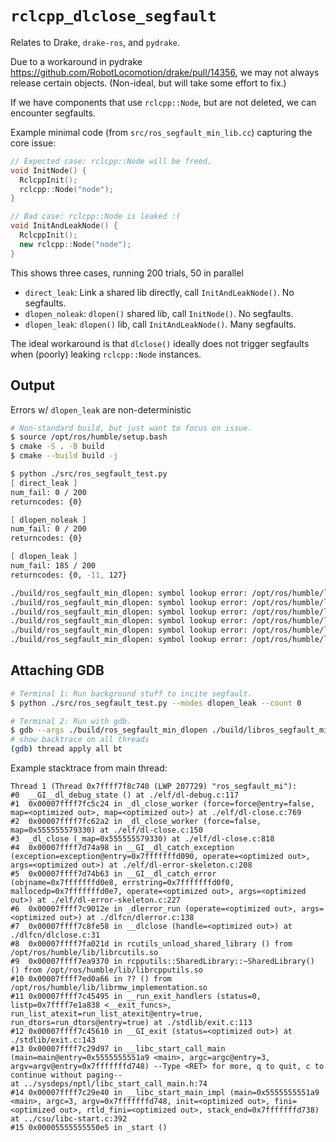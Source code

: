 # `rclcpp_dlclose_segfault`

Relates to Drake, `drake-ros`, and `pydrake`.

Due to a workaround in pydrake <https://github.com/RobotLocomotion/drake/pull/14356>,
we may not always release certain objects. (Non-ideal, but will take some effort to fix.)

If we have components that use `rclcpp::Node`, but are not deleted, we can encounter segfaults.

Example minimal code (from `src/ros_segfault_min_lib.cc`) capturing the core issue:

```cc
// Expected case: rclcpp::Node will be freed.
void InitNode() {
  RclcppInit();
  rclcpp::Node("node");
}

// Bad case: rclcpp::Node is leaked :(
void InitAndLeakNode() {
  RclcppInit();
  new rclcpp::Node("node");
}
```

This shows three cases, running 200 trials, 50 in parallel

- `direct_leak`: Link a shared lib directly, call `InitAndLeakNode()`. No segfaults.
- `dlopen_noleak`: `dlopen()` shared lib, call `InitNode()`. No segfaults.
- `dlopen_leak`: `dlopen()` lib, call `InitAndLeakNode()`. Many segfaults.

The ideal workaround is that `dlclose()` ideally does not trigger segfaults when (poorly)
leaking `rclcpp::Node` instances.

## Output

Errors w/ `dlopen_leak` are non-deterministic

```sh
# Non-standard build, but just want to focus on issue.
$ source /opt/ros/humble/setup.bash
$ cmake -S . -B build
$ cmake --build build -j

$ python ./src/ros_segfault_test.py
[ direct_leak ]
num_fail: 0 / 200
returncodes: {0}

[ dlopen_noleak ]
num_fail: 0 / 200
returncodes: {0}

[ dlopen_leak ]
num_fail: 185 / 200
returncodes: {0, -11, 127}

./build/ros_segfault_min_dlopen: symbol lookup error: /opt/ros/humble/lib/x86_64-linux-gnu/libddsc.so.0: undefined symbol: ddsrt_avl_swap_node
./build/ros_segfault_min_dlopen: symbol lookup error: /opt/ros/humble/lib/x86_64-linux-gnu/libddsc.so.0: undefined symbol: ddsrt_ehh_new
./build/ros_segfault_min_dlopen: symbol lookup error: /opt/ros/humble/lib/x86_64-linux-gnu/libddsc.so.0: undefined symbol: ddsi_update_proxy_writer
./build/ros_segfault_min_dlopen: symbol lookup error: /opt/ros/humble/lib/x86_64-linux-gnu/libddsc.so.0: undefined symbol: ddsi_update_proxy_reader
./build/ros_segfault_min_dlopen: symbol lookup error: /opt/ros/humble/lib/x86_64-linux-gnu/libddsc.so.0: undefined symbol: plist_fini_generic
./build/ros_segfault_min_dlopen: symbol lookup error: /opt/ros/humble/lib/x86_64-linux-gnu/libddsc.so.0: undefined symbol: ddsrt_avl_free_arg
```

## Attaching GDB

```sh
# Terminal 1: Run background stuff to incite segfault.
$ python ./src/ros_segfault_test.py --modes dlopen_leak --count 0

# Terminal 2: Run with gdb.
$ gdb --args ./build/ros_segfault_min_dlopen ./build/libros_segfault_min_lib.so InitAndLeakNode
# show backtrace on all threads
(gdb) thread apply all bt
```

Example stacktrace from main thread:
```
Thread 1 (Thread 0x7ffff7f8c740 (LWP 207729) "ros_segfault_mi"):
#0  __GI__dl_debug_state () at ./elf/dl-debug.c:117
#1  0x00007ffff7fc5c24 in _dl_close_worker (force=force@entry=false, map=<optimized out>, map=<optimized out>) at ./elf/dl-close.c:769
#2  0x00007ffff7fc62a2 in _dl_close_worker (force=false, map=0x555555579330) at ./elf/dl-close.c:150
#3  _dl_close (_map=0x555555579330) at ./elf/dl-close.c:818
#4  0x00007ffff7d74a98 in __GI__dl_catch_exception (exception=exception@entry=0x7fffffffd090, operate=<optimized out>, args=<optimized out>) at ./elf/dl-error-skeleton.c:208
#5  0x00007ffff7d74b63 in __GI__dl_catch_error (objname=0x7fffffffd0e8, errstring=0x7fffffffd0f0, mallocedp=0x7fffffffd0e7, operate=<optimized out>, args=<optimized out>) at ./elf/dl-error-skeleton.c:227
#6  0x00007ffff7c9012e in _dlerror_run (operate=<optimized out>, args=<optimized out>) at ./dlfcn/dlerror.c:138
#7  0x00007ffff7c8fe58 in __dlclose (handle=<optimized out>) at ./dlfcn/dlclose.c:31
#8  0x00007ffff7fa021d in rcutils_unload_shared_library () from /opt/ros/humble/lib/librcutils.so
#9  0x00007ffff7ea9370 in rcpputils::SharedLibrary::~SharedLibrary() () from /opt/ros/humble/lib/librcpputils.so
#10 0x00007ffff7ed0a66 in ?? () from /opt/ros/humble/lib/librmw_implementation.so
#11 0x00007ffff7c45495 in __run_exit_handlers (status=0, listp=0x7ffff7e1a838 <__exit_funcs>, run_list_atexit=run_list_atexit@entry=true, run_dtors=run_dtors@entry=true) at ./stdlib/exit.c:113
#12 0x00007ffff7c45610 in __GI_exit (status=<optimized out>) at ./stdlib/exit.c:143
#13 0x00007ffff7c29d97 in __libc_start_call_main (main=main@entry=0x5555555551a9 <main>, argc=argc@entry=3, argv=argv@entry=0x7fffffffd748) --Type <RET> for more, q to quit, c to continue without paging--
at ../sysdeps/nptl/libc_start_call_main.h:74
#14 0x00007ffff7c29e40 in __libc_start_main_impl (main=0x5555555551a9 <main>, argc=3, argv=0x7fffffffd748, init=<optimized out>, fini=<optimized out>, rtld_fini=<optimized out>, stack_end=0x7fffffffd738) at ../csu/libc-start.c:392
#15 0x00005555555550e5 in _start ()
```
